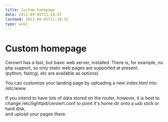 ```yaml
---
title: Custom homepage
date: 2011-09-05T11:24:57
lastmod: 2011-09-05T11:34:31
type: wiki
---
```

Custom homepage
===============

Cerowrt has a fast, but basic web server, installed. There is, for
example, no php support, so only static web pages are supported at
present.\
(python, fastcgi, etc are available as options)

You can customize your landing page by uploading a new index.html into
/etc/www.

If you intend to have lots of data stored on the router, however, it is
best to change /etc/lighttpd/cerowrt.conf to point it's home dir onto a
usb stick or hard disk,\
and upload your pages there.

